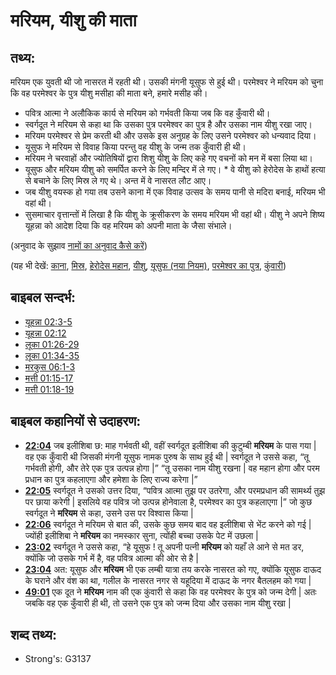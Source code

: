 # मरियम, यीशु की माता #

## तथ्य: ##

मरियम एक युवती थी जो नासरत में रहती थी। उसकी मंगनी यूसुफ से हुई थी। परमेश्वर ने मरियम को चुना कि वह परमेश्वर के पुत्र यीशु मसीहा की माता बने, हमारे मसीह की।

* पवित्र आत्मा ने अलौकिक कार्य से मरियम को गर्भवती किया जब कि वह कुँवारी थी।
* स्वर्गदूत ने मरियम से कहा था कि उसका पुत्र परमेश्वर का पुत्र है और उसका नाम यीशु रखा जाए।
* मरियम परमेश्वर से प्रेम करती थी और उसके इस अनुग्रह के लिए उसने परमेश्वर को धन्यवाद दिया।
* यूसुफ ने मरियम से विवाह किया परन्तु वह यीशु के जन्म तक कुँवारी ही थी।
* मरियम ने चरवाहों और ज्योतिषियों द्वारा शिशु यीशु के लिए कहे गए वचनों को मन में बसा लिया था।
* यूसुफ और मरियम यीशु को समर्पित करने के लिए मन्दिर में ले गए। * वे यीशु को हेरोदेस के हाथों हत्या से बचाने के लिए मिस्र ले गए थे। अन्त में वे नासरत लौट आए।
* जब यीशु वयस्क हो गया तब उसने काना में एक विवाह उत्सव के समय पानी से मदिरा बनाई, मरियम भी वहां थी।
* सुसमाचार वृत्तान्तों में लिखा है कि यीशु के क्रूसीकरण के समय मरियम भी वहां थी। यीशु ने अपने शिष्य यूहन्ना को आदेश दिया कि वह मरियम को अपनी माता के जैसा संभाले।

(अनुवाद के सुझाव [नामों का अनुवाद कैसे करें](rc://hi/ta/man/translate/translate-names))

(यह भी देखें: [काना](../names/cana.md), [मिस्र](../names/egypt.md), [हेरोदेस महान](../names/herodthegreat.md), [यीशु](../kt/jesus.md), [यूसुफ (नया नियम)](../names/josephnt.md), [परमेश्वर का पुत्र](../kt/sonofgod.md), [कुंवारी](../other/virgin.md))

## बाइबल सन्दर्भ: ##

* [यूहन्ना 02:3-5](rc://hi/tn/help/jhn/02/03)
* [यूहन्ना 02:12](rc://hi/tn/help/jhn/02/12)
* [लूका 01:26-29](rc://hi/tn/help/luk/01/26)
* [लूका 01:34-35](rc://hi/tn/help/luk/01/34)
* [मरकुस 06:1-3](rc://hi/tn/help/mrk/06/01)
* [मत्ती 01:15-17](rc://hi/tn/help/mat/01/15)
* [मत्ती 01:18-19](rc://hi/tn/help/mat/01/18)

## बाइबल कहानियों से उदाहरण: ##

* __[22:04](rc://hi/tn/help/obs/22/04)__ जब इलीशिबा छ: माह गर्भवती थी, वहीं स्वर्गदूत इलीशिबा की कुटुम्बी __मरियम__ के पास गया | वह एक कुँवारी थी जिसकी मंगनी यूसुफ नामक पुरुष के साथ हुई थी | स्वर्गदूत ने उससे कहा, “तू गर्भवती होगी, और तेरे एक पुत्र उत्पन्न होगा |” “तू उसका नाम यीशु रखना | वह महान होगा और परम प्रधान का पुत्र कहलाएगा और हमेशा के लिए राज्य करेगा |”
* __[22:05](rc://hi/tn/help/obs/22/05)__ स्वर्गदूत ने उसको उत्तर दिया, “पवित्र आत्मा तुझ पर उतरेगा, और परमप्रधान की सामर्थ्य तुझ पर छाया करेगी | इसलिये वह पवित्र जो उत्पन्न होनेवाला है, परमेश्वर का पुत्र कहलाएगा |” जो कुछ स्वर्गदूत ने __मरियम__ से कहा, उसने उस पर विश्वास किया |
* __[22:06](rc://hi/tn/help/obs/22/06)__ स्वर्गदूत ने मरियम से बात की, उसके कुछ समय बाद वह इलीशिबा से भेंट करने को गई | ज्योंही इलीशिबा ने __मरियम__ का नमस्कार सुना, त्योंही बच्चा उसके पेट में उछला |
* __[23:02](rc://hi/tn/help/obs/23/02)__ स्वर्गदूत ने उससे कहा, “हे यूसुफ ! तू अपनी पत्नी __मरियम__ को यहाँ ले आने से मत डर, क्योंकि जो उसके गर्भ में है, वह पवित्र आत्मा की ओर से है |
* __[23:04](rc://hi/tn/help/obs/23/04)__ अत: यूसुफ और __मरियम__ भी एक लम्बी यात्रा तय करके नासरत को गए, क्योंकि यूसुफ दाऊद के घराने और वंश का था, गलील के नासरत नगर से यहूदिया में दाऊद के नगर बैतलहम को गया |    
* __[49:01](rc://hi/tn/help/obs/49/01)__ एक दूत ने __मरियम__ नाम की एक कुंवारी से कहा कि वह परमेश्वर के पुत्र को जन्म देगी | अतः जबकि वह एक कुँवारी ही थी, तो उसने एक पुत्र को जन्म दिया और उसका नाम यीशु रखा | 

## शब्द तथ्य: ##

* Strong's: G3137
